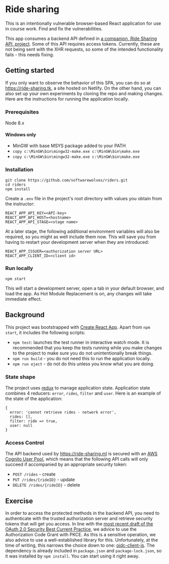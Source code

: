 # Ride sharing

This is an intentionally vulnerable browser-based React application for use in course work.
Find and fix the vulnerabilities.

This app consumes a backend API defined in [a companion, Ride Sharing API, project](https://github.com/JohanPeeters/rides-api). Some of this API requires access tokens. Currently, these are not being sent with the XHR requests, so some of the intended functionality fails - this needs fixing.

## Getting started

If you only want to observe the behavior of this SPA, you can do so at https://ride-sharing.tk, a site hosted on Netlify. On the other hand, you can also set up your own experiments by cloning the repo and making changes. Here are the instructions for running the application locally.

### Prerequisites

Node 8.x

#### Windows only
* MinGW with base MSYS package added to your PATH
* `copy c:\MinGW\bin\mingw32-make.exe c:\MinGW\bin\make.exe`
* `copy c:\MinGW\bin\mingw32-make.exe c:\MinGW\bin\make.exe`

### Installation

```
git clone https://github.com/softwarewolves/riders.git  
cd riders
npm install
```

Create a `.env` file in the project's root directory with values you obtain from the instructor:

```
REACT_APP_API_KEY=<API-key>
REACT_APP_API_HOST=<hostname>
REACT_APP_API_STAGE=<stage name>
```

At a later stage, the following additional environment variables will also be required, so you might as well include them now. This will save you from having to restart your development server when they are introduced:

```
REACT_APP_ISSUER=<authorization server URL>
REACT_APP_CLIENT_ID=<client id>
```

### Run locally

`npm start`

This will start a development server, open a tab in your default browser, and load the app. As Hot Module Replacement is on, any changes will take immediate effect.

## Background

This project was bootstrapped with [Create React App](https://github.com/facebook/create-react-app). Apart from `npm start`, it includes the following scripts:

* `npm test`: launches the test runner in interactive watch mode. It is recommended that you keep the tests running while you make changes to the project to make sure you do not unintentionally break things.
* `npm run build` - you do not need this to run the application locally.
* `npm run eject` - do not do this unless you know what you are doing.

### State shape

The project uses [redux](https://redux.js.org/) to manage application state. Application state combines 4 reducers: `error`, `rides`, `filter` and `user`.
Here is an example of the state of the application:

```
{
  error: 'cannot retrieve rides - network error',
  rides: [],
  filter: ride => true,
  user: null
}
```

### Access Control

The API backend used by https://ride-sharing.ml is secured with an [AWS Cognito User Pool](https://docs.aws.amazon.com/cognito), which means that the following API calls will only succeed if accompanied by an appropriate security token:
* `POST /rides` - create
* `PUT /rides/{rideID}` - update
* `DELETE /rides/{rideID}` - delete

## Exercise
In order to access the protected methods in the backend API, you need to authenticate with the trusted authorization server and retrieve security tokens that will get you access. In line with the [most recent draft of the OAuth 2.0 Security Best Current Practice](https://tools.ietf.org/html/draft-ietf-oauth-security-topics-12), we advice to use the Authorization Code Grant with PKCE. As this is a sensitive operation, we also advice to use a well-established library for this. Unfortunately, at the time of writing, this narrows the choice down to one: [oidc-client-js](https://github.com/IdentityModel/oidc-client-js). The dependency is already included in `package.json` and `package-lock.json`, so it was installed by `npm install`. You can start using it right away.
